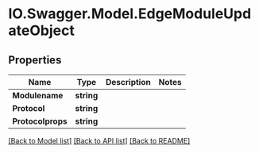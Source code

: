 # IO.Swagger.Model.EdgeModuleUpdateObject
## Properties

Name | Type | Description | Notes
------------ | ------------- | ------------- | -------------
**Modulename** | **string** |  | 
**Protocol** | **string** |  | 
**Protocolprops** | **string** |  | 

[[Back to Model list]](../README.md#documentation-for-models) [[Back to API list]](../README.md#documentation-for-api-endpoints) [[Back to README]](../README.md)

